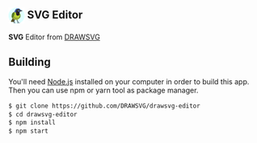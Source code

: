 ## <img src="https://github.com/DRAWSVG/drawsvg-editor/blob/main/build/jay-rond.png?raw=true" width="32px" align="center" alt="DRAWSVG icon"> SVG Editor

 **SVG** Editor from [DRAWSVG](https://drawsvg.org)


## Building

You'll need [Node.js](https://nodejs.org) installed on your computer in order to build this app.
Then you can use npm or yarn tool as package manager.

```bash
$ git clone https://github.com/DRAWSVG/drawsvg-editor
$ cd drawsvg-editor
$ npm install
$ npm start

